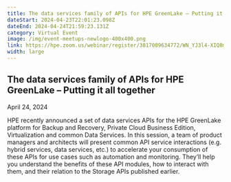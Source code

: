 ```yaml
---
title: The data services family of APIs for HPE GreenLake – Putting it all together
dateStart: 2024-04-23T22:01:23.098Z
dateEnd: 2024-04-24T21:59:23.131Z
category: Virtual Event
image: /img/event-meetups-newlogo-400x400.png
link: https://hpe.zoom.us/webinar/register/3817089634772/WN_YJ3l4-XIQ8mWluh8vul7lg
width: large
---
```

## The data services family of APIs for HPE GreenLake – Putting it all together

April 24, 2024

HPE recently announced a set of data services APIs for the HPE GreenLake platform for Backup and Recovery, Private Cloud Business Edition, Virtualization and common Data Services. In this session, a team of product managers and architects will present common API service interactions (e.g. hybrid services, data services, etc.) to accelerate your consumption of these APIs for use cases such as automation and monitoring. They’ll help you understand the benefits of these API modules, how to interact with them, and their relation to the Storage APIs published earlier.
